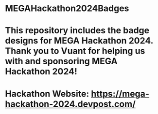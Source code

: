 # MEGAHackathon2024Badges
# This repository includes the badge designs for MEGA Hackathon 2024. Thank you to Vuant for helping us with and sponsoring MEGA Hackathon 2024!

# Hackathon Website: https://mega-hackathon-2024.devpost.com/
